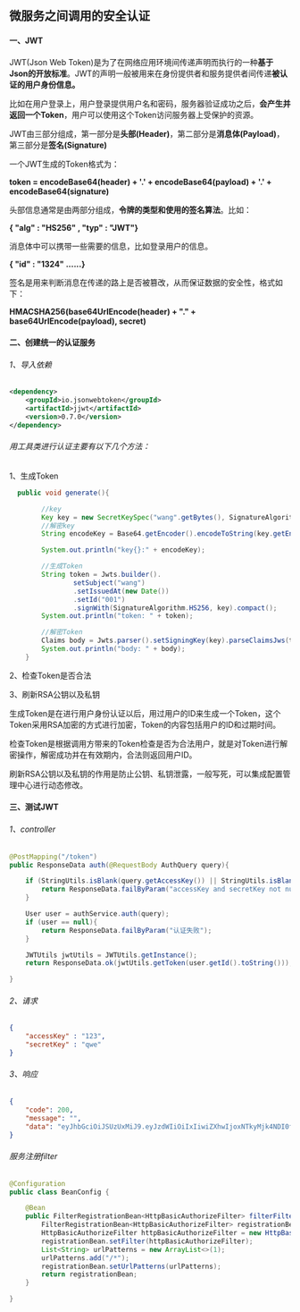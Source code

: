 ## 微服务之间调用的安全认证

#### 一、JWT

JWT(Json Web Token)是为了在网络应用环境间传递声明而执行的一种**基于Json的开放标准**。JWT的声明一般被用来在身份提供者和服务提供者间传递**被认证的用户身份信息。**

比如在用户登录上，用户登录提供用户名和密码，服务器验证成功之后，**会产生并返回一个Token**，用户可以使用这个Token访问服务器上受保护的资源。

JWT由三部分组成，第一部分是**头部(Header)**，第二部分是**消息体(Payload)**，第三部分是**签名(Signature)**

一个JWT生成的Token格式为：

**token = encodeBase64(header) + '.' + encodeBase64(payload) + '.' + encodeBase64(signature)**

头部信息通常是由两部分组成，**令牌的类型和使用的签名算法**。比如：

**{ "alg" : "HS256" , "typ" :  "JWT"}**

消息体中可以携带一些需要的信息，比如登录用户的信息。

**{ "id" : "1324" ......}**

签名是用来判断消息在传递的路上是否被篡改，从而保证数据的安全性，格式如下：

**HMACSHA256(base64UrlEncode(header) + "." + base64UrlEncode(payload), secret)**

#### 二、创建统一的认证服务

###### 1、导入依赖

```xml
<dependency>
    <groupId>io.jsonwebtoken</groupId>
    <artifactId>jjwt</artifactId>
    <version>0.7.0</version>
</dependency>
```

###### 用工具类进行认证主要有以下几个方法：

1、生成Token

```java
  public void generate(){

        //key
        Key key = new SecretKeySpec("wang".getBytes(), SignatureAlgorithm.RS512.getJcaName());
        //解密key
        String encodeKey = Base64.getEncoder().encodeToString(key.getEncoded());

        System.out.println("key{}:" + encodeKey);

        //生成Token
        String token = Jwts.builder().
                setSubject("wang")
                .setIssuedAt(new Date())
                .setId("001")
                .signWith(SignatureAlgorithm.HS256, key).compact();
        System.out.println("token: " + token);

        //解密Token 
        Claims body = Jwts.parser().setSigningKey(key).parseClaimsJws(token).getBody();
        System.out.println("body: " + body);
    }
```

2、检查Token是否合法

3、刷新RSA公钥以及私钥

生成Token是在进行用户身份认证以后，用过用户的ID来生成一个Token，这个Token采用RSA加密的方式进行加密，Token的内容包括用户的ID和过期时间。

检查Token是根据调用方带来的Token检查是否为合法用户，就是对Token进行解密操作，解密成功并在有效期内，合法则返回用户ID。

刷新RSA公钥以及私钥的作用是防止公钥、私钥泄露，一般写死，可以集成配置管理中心进行动态修改。

#### 三、测试JWT

###### 1、controller

```java
@PostMapping("/token")
public ResponseData auth(@RequestBody AuthQuery query){

    if (StringUtils.isBlank(query.getAccessKey()) || StringUtils.isBlank(query.getSecretKey())){
        return ResponseData.failByParam("accessKey and secretKey not null");
    }

    User user = authService.auth(query);
    if (user == null){
        return ResponseData.failByParam("认证失败");
    }

    JWTUtils jwtUtils = JWTUtils.getInstance();
    return ResponseData.ok(jwtUtils.getToken(user.getId().toString()));

}
```

###### 2、请求

```json
{
    "accessKey" : "123",
    "secretKey" : "qwe"
}
```

###### 3、响应

```json 
{
    "code": 200,
    "message": "",
    "data": "eyJhbGciOiJSUzUxMiJ9.eyJzdWIiOiIxIiwiZXhwIjoxNTkyMjk4NDI0fQ.WmoS2km06bIakgb2uXIjhZP_hoDQuuJ4EnOsJEUr6l48KAqoAN0GRvYlN0-uryCDRxX3onMUwObG_iwGpQlMSzfaCs-dTSjs1ahp6xKkfimM98wohxgoMDnjcnAlbpjCN7POunHL1P4qLUVKoJxn7T43GXJCj3iXkN8ahslAdks"
}
```

###### 服务注册filter

```java
@Configuration
public class BeanConfig {

    @Bean
    public FilterRegistrationBean<HttpBasicAuthorizeFilter> filterFilterRegistrationBean(){
        FilterRegistrationBean<HttpBasicAuthorizeFilter> registrationBean = new FilterRegistrationBean<>();
        HttpBasicAuthorizeFilter httpBasicAuthorizeFilter = new HttpBasicAuthorizeFilter();
        registrationBean.setFilter(httpBasicAuthorizeFilter);
        List<String> urlPatterns = new ArrayList<>(1);
        urlPatterns.add("/*");
        registrationBean.setUrlPatterns(urlPatterns);
        return registrationBean;
    }

}
```